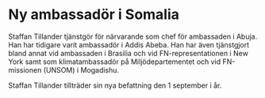 # Ny ambassadör i Somalia

Staffan Tillander tjänstgör för närvarande som chef för ambassaden i Abuja. Han har tidigare varit ambassadör i Addis Abeba. Han har även tjänstgjort bland annat vid ambassaden i Brasilia och vid FN\-representationen i New York samt som klimatambassadör på Miljödepartementet och vid FN\-missionen (UNSOM) i Mogadishu.

Staffan Tillander tillträder sin nya befattning den 1 september i år.
